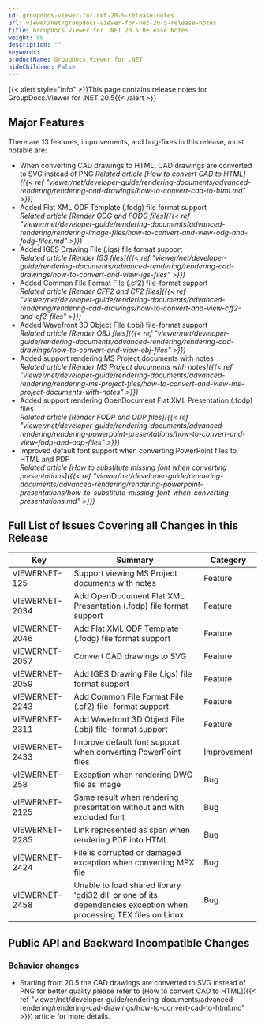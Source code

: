 ```yaml
---
id: groupdocs-viewer-for-net-20-5-release-notes
url: viewer/net/groupdocs-viewer-for-net-20-5-release-notes
title: GroupDocs.Viewer for .NET 20.5 Release Notes
weight: 80
description: ""
keywords: 
productName: GroupDocs.Viewer for .NET
hideChildren: False
---
```

{{< alert style="info" >}}This page contains release notes for GroupDocs.Viewer for .NET 20.5{{< /alert >}}

## Major Features

There are 13 features, improvements, and bug-fixes in this release, most notable are:

* When converting CAD drawings to HTML, CAD drawings are converted to SVG instead of PNG
*Related article* *[How to convert CAD to HTML]({{< ref "viewer/net/developer-guide/rendering-documents/advanced-rendering/rendering-cad-drawings/how-to-convert-cad-to-html.md" >}})*
* Added Flat XML ODF Template (.fodg) file format support  
*Related article [Render ODG and FODG files]({{< ref "viewer/net/developer-guide/rendering-documents/advanced-rendering/rendering-image-files/how-to-convert-and-view-odg-and-fodg-files.md" >}})*
* Added IGES Drawing File (.igs) file format support  
*Related article [Render IGS files]({{< ref "viewer/net/developer-guide/rendering-documents/advanced-rendering/rendering-cad-drawings/how-to-convert-and-view-igs-files" >}})*
* Added Common File Format File (.cf2) file-format support  
*Related article [Render CFF2 and CF2 files]({{< ref "viewer/net/developer-guide/rendering-documents/advanced-rendering/rendering-cad-drawings/how-to-convert-and-view-cff2-and-cf2-files" >}})*
* Added Wavefront 3D Object File (.obj) file-format support  
*Related article [Render OBJ files]({{< ref "viewer/net/developer-guide/rendering-documents/advanced-rendering/rendering-cad-drawings/how-to-convert-and-view-obj-files" >}})*
* Added support rendering MS Project documents with notes  
*Related article [Render MS Project documents with notes]({{< ref "viewer/net/developer-guide/rendering-documents/advanced-rendering/rendering-ms-project-files/how-to-convert-and-view-ms-project-documents-with-notes" >}})*
* Added support rendering OpenDocument Flat XML Presentation (.fodp) files  
*Related article [Render FODP and ODP files]({{< ref "viewer/net/developer-guide/rendering-documents/advanced-rendering/rendering-powerpoint-presentations/how-to-convert-and-view-fodp-and-odp-files" >}})*
* Improved default font support when converting PowerPoint files to HTML and PDF  
*Related article [How to substitute missing font when converting presentations]({{< ref "viewer/net/developer-guide/rendering-documents/advanced-rendering/rendering-powerpoint-presentations/how-to-substitute-missing-font-when-converting-presentations.md" >}})*

## Full List of Issues Covering all Changes in this Release

| Key | Summary | Category |
| --- | --- | --- |
| VIEWERNET-125 | Support viewing MS Project documents with notes | Feature |
| VIEWERNET-2034 | Add OpenDocument Flat XML Presentation (.fodp) file format support | Feature |
| VIEWERNET-2046 | Add Flat XML ODF Template (.fodg) file format support | Feature |
| VIEWERNET-2057 | Convert CAD drawings to SVG | Feature |
| VIEWERNET-2059 | Add IGES Drawing File (.igs) file format support | Feature |
| VIEWERNET-2243 | Add Common File Format File (.cf2) file-format support | Feature |
| VIEWERNET-2311 | Add Wavefront 3D Object File (.obj) file-format support | Feature |
| VIEWERNET-2433 | Improve default font support when converting PowerPoint files | Improvement |
| VIEWERNET-258 | Exception when rendering DWG file as image | Bug |
| VIEWERNET-2125 | Same result when rendering presentation without and with excluded font | Bug |
| VIEWERNET-2285 | Link represented as span when rendering PDF into HTML | Bug |
| VIEWERNET-2424 | File is corrupted or damaged exception when converting MPX file | Bug |
| VIEWERNET-2458 | Unable to load shared library 'gdi32.dll' or one of its dependencies exception when processing TEX files on Linux | Bug |

## Public API and Backward Incompatible Changes

### Behavior changes

* Starting from 20.5 the CAD drawings are converted to SVG instead of PNG for better quality please refer to [How to convert CAD to HTML]({{< ref "viewer/net/developer-guide/rendering-documents/advanced-rendering/rendering-cad-drawings/how-to-convert-cad-to-html.md" >}}) article for more details.
